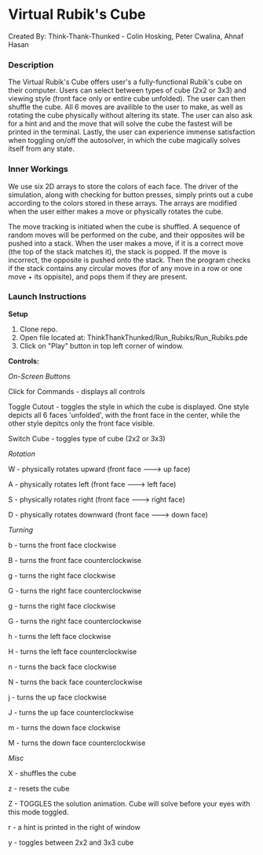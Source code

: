 # Virtual Rubik's Cube
Created By: Think-Thank-Thunked - Colin Hosking, Peter Cwalina, Ahnaf Hasan

### Description 
The Virtual Rubik's Cube offers user's a fully-functional Rubik's cube on their computer.
Users can select between types of cube (2x2 or 3x3) and viewing style (front face only or entire cube unfolded). 
The user can then shuffle the cube.
All 6 moves are availible to the user to make, as well as rotating the cube physically without altering its state.
The user can also ask for a hint and and the move that will solve the cube the fastest will be printed in the terminal.
Lastly, the user can experience immense satisfaction when toggling on/off the autosolver, in which the cube magically solves itself from any state.

### Inner Workings
We use six 2D arrays to store the colors of each face. 
The driver of the simulation, along with checking for button presses, simply prints out a cube according to the colors 
stored in these arrays. The arrays are modified when the user either makes a move or physically rotates the cube.

The move tracking is initiated when the cube is shuffled. A sequence of random moves will be performed on the cube, 
and their opposites will be pushed into a stack. When the user makes a move, if it is a correct move (the top of the stack
matches it), the stack is popped. If the move is incorrect, the opposite is pushed onto the stack. Then the program checks
if the stack contains any circular moves (for of any move in a row or one move + its oppisite), and pops them if they are present.

### Launch Instructions

**Setup**
1. Clone repo.
2. Open file located at: ThinkThankThunked/Run_Rubiks/Run_Rubiks.pde  
3. Click on "Play" button in top left corner of window.

**Controls:**

*On-Screen Buttons*

Click for Commands - displays all controls

Toggle Cutout - toggles the style in which the cube is displayed. One style depicts all 6 faces 'unfolded', with the front face in the center, while the other style depitcs only the front face visible.

Switch Cube - toggles type of cube (2x2 or 3x3)

*Rotation*

W - physically rotates upward (front face ---> up face)

A - physically rotates left (front face ---> left face)

S - physically rotates right (front face ---> right face)

D - physically rotates downward (front face ---> down face)

*Turning*

b - turns the front face clockwise

B - turns the front face counterclockwise

g - turns the right face clockwise

G - turns the right face counterclockwise

g - turns the right face clockwise

G - turns the right face counterclockwise

h - turns the left face clockwise

H - turns the left face counterclockwise

n - turns the back face clockwise

N - turns the back face counterclockwise

j - turns the up face clockwise

J - turns the up face counterclockwise

m - turns the down face clockwise

M - turns the down face counterclockwise

*Misc*

X - shuffles the cube

z - resets the cube 

Z - TOGGLES the solution animation. Cube will solve before your eyes with this mode toggled.

r - a hint is printed in the right of window

y - toggles between 2x2 and 3x3 cube
